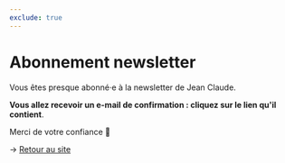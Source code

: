 ```yaml
---
exclude: true
---
```

# Abonnement newsletter

Vous êtes presque abonné·e à la newsletter de Jean Claude.

**Vous allez recevoir un e-mail de confirmation : cliquez sur le lien qu'il contient**.

Merci de votre confiance 🤗

→ [Retour au site](/)
